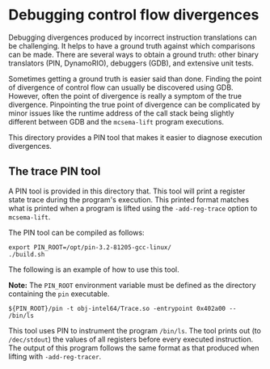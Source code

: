 # Debugging control flow divergences

Debugging divergences produced by incorrect instruction translations can be challenging. It helps to have a ground truth against which comparisons can be made. There are several ways to obtain a ground truth: other binary translators (PIN, DynamoRIO), debuggers (GDB), and extensive unit tests.

Sometimes getting a ground truth is easier said than done. Finding the point of divergence of control flow can usually be discovered using GDB. However, often the point of divergence is really a symptom of the true divergence. Pinpointing the true point of divergence can be complicated by minor issues like the runtime address of the call stack being slightly different between GDB and the `mcsema-lift` program executions.

This directory provides a PIN tool that makes it easier to diagnose execution divergences.

## The trace PIN tool

A PIN tool is provided in this directory that. This tool will print a register state trace during the program's execution. This printed format matches what is printed when a program is lifted using the `-add-reg-trace` option to `mcsema-lift`.

The PIN tool can be compiled as follows:

```shell
export PIN_ROOT=/opt/pin-3.2-81205-gcc-linux/
./build.sh
```

The following is an example of how to use this tool.

**Note:** The `PIN_ROOT` environment variable must be defined as the directory containing the `pin` executable. 

```shell
${PIN_ROOT}/pin -t obj-intel64/Trace.so -entrypoint 0x402a00 -- /bin/ls
```

This tool uses PIN to instrument the program `/bin/ls`. The tool prints out (to `/dec/stdout`) the values of all registers before every executed instruction. The output of this program follows the same format as that produced when lifting with `-add-reg-tracer`.
